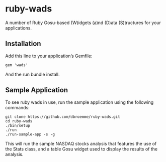 # ruby-wads

A number of Ruby Gosu-based (W)idgets (a)nd (D)ata (S)tructures for your applications.

## Installation

Add this line to your application’s Gemfile:

```
gem 'wads'
```
And the run bundle install.

## Sample Application

To see ruby wads in use, run the sample application using the following commands:

```
git clone https://github.com/dbroemme/ruby-wads.git
cd ruby-wads
./bin/setup
./run
./run-sample-app -s -g
```

This will run the sample NASDAQ stocks analysis that features the use of the 
Stats class, and a table Gosu widget used to display the results of the analysis.

